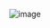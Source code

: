 ![image](https://github.com/Abiji-2020/Leetcode-2024/assets/145255212/ceb0c0a3-d38e-48ee-b8c6-c4f1e37ba7f1)
